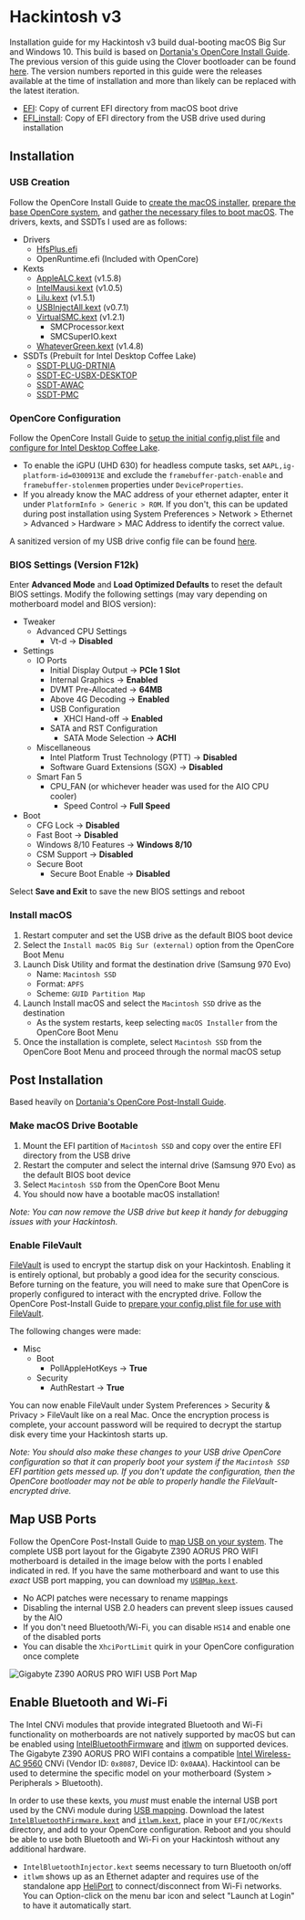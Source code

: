 # Hackintosh v3

Installation guide for my Hackintosh v3 build dual-booting macOS Big Sur and Windows 10. This build is based on [Dortania's OpenCore Install Guide](https://dortania.github.io/OpenCore-Install-Guide/). The previous version of this guide using the Clover bootloader can be found [here](https://github.com/shiruken/hackintosh/tree/clover-final). The version numbers reported in this guide were the releases available at the time of installation and more than likely can be replaced with the latest iteration.

* [EFI](EFI/): Copy of current EFI directory from macOS boot drive
* [EFI_install](EFI_install/): Copy of EFI directory from the USB drive used during installation


## Installation

### USB Creation

Follow the OpenCore Install Guide to [create the macOS installer](https://dortania.github.io/OpenCore-Install-Guide/installer-guide/mac-install.html), [prepare the base OpenCore system](https://dortania.github.io/OpenCore-Install-Guide/installer-guide/opencore-efi.html), and [gather the necessary files to boot macOS](https://dortania.github.io/OpenCore-Install-Guide/ktext.html). The drivers, kexts, and SSDTs I used are as follows:

* Drivers
  * [HfsPlus.efi](https://github.com/acidanthera/OcBinaryData/blob/master/Drivers/HfsPlus.efi)
  * OpenRuntime.efi (Included with OpenCore)
* Kexts
  * [AppleALC.kext](https://github.com/acidanthera/AppleALC/releases) (v1.5.8)
  * [IntelMausi.kext](https://github.com/acidanthera/IntelMausi/releases) (v1.0.5)
  * [Lilu.kext](https://github.com/acidanthera/Lilu/releases) (v1.5.1)
  * [USBInjectAll.kext](https://bitbucket.org/RehabMan/os-x-usb-inject-all/downloads/) (v0.7.1)
  * [VirtualSMC.kext](https://github.com/acidanthera/VirtualSMC/releases) (v1.2.1)
    * SMCProcessor.kext
    * SMCSuperIO.kext
  * [WhateverGreen.kext](https://github.com/acidanthera/WhateverGreen/releases) (v1.4.8)
* SSDTs (Prebuilt for Intel Desktop Coffee Lake)
  * [SSDT-PLUG-DRTNIA](https://github.com/dortania/Getting-Started-With-ACPI/blob/master/extra-files/compiled/SSDT-PLUG-DRTNIA.aml)
  * [SSDT-EC-USBX-DESKTOP](https://github.com/dortania/Getting-Started-With-ACPI/blob/master/extra-files/compiled/SSDT-EC-USBX-DESKTOP.aml)
  * [SSDT-AWAC](https://github.com/dortania/Getting-Started-With-ACPI/blob/master/extra-files/compiled/SSDT-AWAC.aml)
  * [SSDT-PMC](https://github.com/dortania/Getting-Started-With-ACPI/blob/master/extra-files/compiled/SSDT-PMC.aml)


### OpenCore Configuration

Follow the OpenCore Install Guide to [setup the initial config.plist file](https://dortania.github.io/OpenCore-Install-Guide/config.plist/) and [configure for Intel Desktop Coffee Lake](https://dortania.github.io/OpenCore-Install-Guide/config.plist/coffee-lake.html).

* To enable the iGPU (UHD 630) for headless compute tasks, set `AAPL,ig-platform-id=0300913E` and exclude the `framebuffer-patch-enable` and `framebuffer-stolenmem` properties under `DeviceProperties`.
* If you already know the MAC address of your ethernet adapter, enter it under `PlatformInfo > Generic > ROM`. If you don't, this can be updated during post installation using System Preferences > Network > Ethernet > Advanced > Hardware > MAC Address to identify the correct value.

A sanitized version of my USB drive config file can be found [here](EFI_install/OC/config.plist).


### BIOS Settings (Version F12k)

Enter **Advanced Mode** and **Load Optimized Defaults** to reset the default BIOS settings. Modify the following settings (may vary depending on motherboard model and BIOS version):

* Tweaker
  * Advanced CPU Settings
    * Vt-d → **Disabled**
* Settings
  * IO Ports
    * Initial Display Output → **PCIe 1 Slot**
    * Internal Graphics → **Enabled**
    * DVMT Pre-Allocated → **64MB**
    * Above 4G Decoding → **Enabled**
    * USB Configuration
      * XHCI Hand-off → **Enabled**
    * SATA and RST Configuration
      * SATA Mode Selection → **ACHI**
  * Miscellaneous
    * Intel Platform Trust Technology (PTT) → **Disabled**
    * Software Guard Extensions (SGX) → **Disabled**
  * Smart Fan 5
    * CPU_FAN (or whichever header was used for the AIO CPU cooler)
      * Speed Control → **Full Speed**
* Boot
  * CFG Lock → **Disabled**
  * Fast Boot → **Disabled**
  * Windows 8/10 Features → **Windows 8/10**
  * CSM Support → **Disabled**
  * Secure Boot
    * Secure Boot Enable → **Disabled**

Select **Save and Exit** to save the new BIOS settings and reboot


### Install macOS

1. Restart computer and set the USB drive as the default BIOS boot device
2. Select the `Install macOS Big Sur (external)` option from the OpenCore Boot Menu
3. Launch Disk Utility and format the destination drive (Samsung 970 Evo)
    * Name: `Macintosh SSD`
    * Format: `APFS`
    * Scheme: `GUID Partition Map`
4. Launch Install macOS and select the `Macintosh SSD` drive as the destination
    * As the system restarts, keep selecting `macOS Installer` from the OpenCore Boot Menu
5. Once the installation is complete, select `Macintosh SSD` from the OpenCore Boot Menu and proceed through the normal macOS setup


## Post Installation

Based heavily on [Dortania's OpenCore Post-Install Guide](https://dortania.github.io/OpenCore-Post-Install/).

### Make macOS Drive Bootable

1. Mount the EFI partition of `Macintosh SSD` and copy over the entire EFI directory from the USB drive
2. Restart the computer and select the internal drive (Samsung 970 Evo) as the default BIOS boot device
3. Select `Macintosh SSD` from the OpenCore Boot Menu
4. You should now have a bootable macOS installation!

_Note: You can now remove the USB drive but keep it handy for debugging issues with your Hackintosh._


### Enable FileVault

[FileVault](https://support.apple.com/en-us/HT204837) is used to encrypt the startup disk on your Hackintosh. Enabling it is entirely optional, but probably a good idea for the security conscious. Before turning on the feature, you will need to make sure that OpenCore is properly configured to interact with the encrypted drive. Follow the OpenCore Post-Install Guide to [prepare your config.plist file for use with FileVault](https://dortania.github.io/OpenCore-Post-Install/universal/security/filevault.html).

The following changes were made:

* Misc
  * Boot
    * PollAppleHotKeys → **True**
  * Security
    * AuthRestart → **True**

You can now enable FileVault under System Preferences > Security & Privacy > FileVault like on a real Mac. Once the encryption process is complete, your account password will be required to decrypt the startup disk every time your Hackintosh starts up.

_Note: You should also make these changes to your USB drive OpenCore configuration so that it can properly boot your system if the `Macintosh SSD` EFI partition gets messed up. If you don't update the configuration, then the OpenCore bootloader may not be able to properly handle the FileVault-encrypted drive._


## Map USB Ports

Follow the OpenCore Post-Install Guide to [map USB on your system](https://dortania.github.io/OpenCore-Post-Install/usb/#macos-and-the-15-port-limit). The complete USB port layout for the Gigabyte Z390 AORUS PRO WIFI motherboard is detailed in the image below with the ports I enabled indicated in red. If you have the same motherboard and want to use this _exact_ USB port mapping, you can download my [`USBMap.kext`](EFI/OC/Kexts/USBMap.kext).

* No ACPI patches were necessary to rename mappings
* Disabling the internal USB 2.0 headers can prevent sleep issues caused by the AIO
* If you don't need Bluetooth/Wi-Fi, you can disable `HS14` and enable one of the disabled ports
* You can disable the `XhciPortLimit` quirk in your OpenCore configuration once complete

![Gigabyte Z390 AORUS PRO WIFI USB Port Map](https://user-images.githubusercontent.com/867617/111387000-719ec380-8683-11eb-8111-cb082c3cc5df.png)


## Enable Bluetooth and Wi-Fi

The Intel CNVi modules that provide integrated Bluetooth and Wi-Fi functionality on motherboards are not natively supported by macOS but can be enabled using [IntelBluetoothFirmware](https://github.com/OpenIntelWireless/IntelBluetoothFirmware) and [itlwm](https://github.com/OpenIntelWireless/itlwm) on supported devices. The Gigabyte Z390 AORUS PRO WIFI contains a compatible [Intel Wireless-AC 9560](https://www.intel.com/content/www/us/en/products/wireless/wireless-products/dual-band-wireless-ac-9560.html) CNVi (Vendor ID: `0x8087`, Device ID: `0x0AAA`). Hackintool can be used to determine the specific model on your motherboard (System > Peripherals > Bluetooth).

In order to use these kexts, you _must_ must enable the internal USB port used by the CNVi module during [USB mapping](#map-usb-ports). Download the latest [`IntelBluetoothFirmware.kext`](https://github.com/OpenIntelWireless/IntelBluetoothFirmware/releases) and [`itlwm.kext`](https://github.com/OpenIntelWireless/itlwm/releases), place in your `EFI/OC/Kexts` directory, and add to your OpenCore configuration. Reboot and you should be able to use both Bluetooth and Wi-Fi on your Hackintosh without any additional hardware.

* `IntelBluetoothInjector.kext` seems necessary to turn Bluetooth on/off
* `itlwm` shows up as an Ethernet adapter and requires use of the standalone app [HeliPort](https://github.com/OpenIntelWireless/HeliPort/releases) to connect/disconnect from Wi-Fi networks. You can Option-click on the menu bar icon and select "Launch at Login" to have it automatically start.
